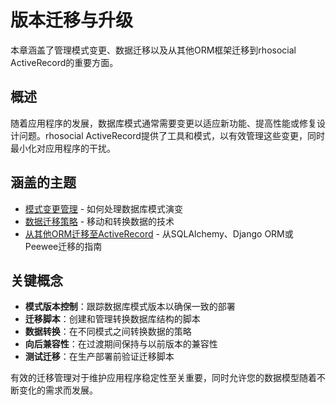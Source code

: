 # 版本迁移与升级

本章涵盖了管理模式变更、数据迁移以及从其他ORM框架迁移到rhosocial ActiveRecord的重要方面。

## 概述

随着应用程序的发展，数据库模式通常需要变更以适应新功能、提高性能或修复设计问题。rhosocial ActiveRecord提供了工具和模式，以有效管理这些变更，同时最小化对应用程序的干扰。

## 涵盖的主题

- [模式变更管理](schema_change_management.md) - 如何处理数据库模式演变
- [数据迁移策略](data_migration_strategies.md) - 移动和转换数据的技术
- [从其他ORM迁移至ActiveRecord](migrating_from_other_orms.md) - 从SQLAlchemy、Django ORM或Peewee迁移的指南

## 关键概念

- **模式版本控制**：跟踪数据库模式版本以确保一致的部署
- **迁移脚本**：创建和管理转换数据库结构的脚本
- **数据转换**：在不同模式之间转换数据的策略
- **向后兼容性**：在过渡期间保持与以前版本的兼容性
- **测试迁移**：在生产部署前验证迁移脚本

有效的迁移管理对于维护应用程序稳定性至关重要，同时允许您的数据模型随着不断变化的需求而发展。